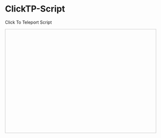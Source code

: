 # ClickTP-Script
Click To Teleport Script

<img scr="https://scriptblox.com/images/script/2042260-1735239043596.png" height=345 width=500> 


         
